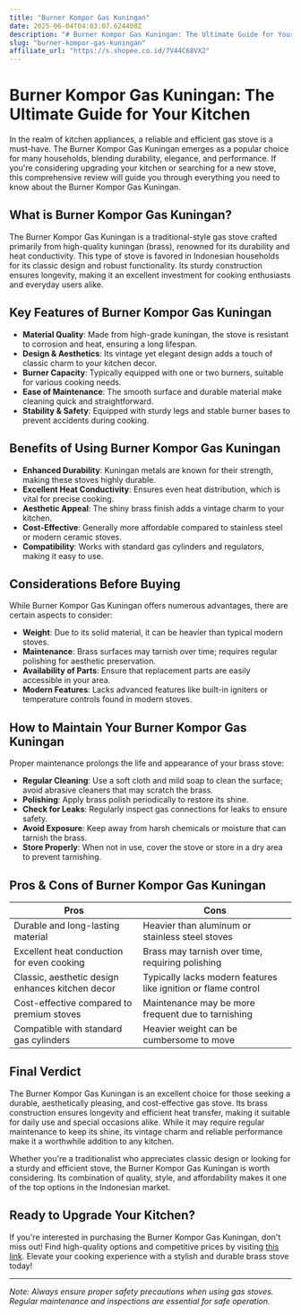 ```yaml
---
title: "Burner Kompor Gas Kuningan"
date: 2025-06-04T04:03:07.624408Z
description: "# Burner Kompor Gas Kuningan: The Ultimate Guide for Your Kitchen..."
slug: "burner-kompor-gas-kuningan"
affiliate_url: "https://s.shopee.co.id/7V44C68VX2"
---
```

# Burner Kompor Gas Kuningan: The Ultimate Guide for Your Kitchen

In the realm of kitchen appliances, a reliable and efficient gas stove is a must-have. The Burner Kompor Gas Kuningan emerges as a popular choice for many households, blending durability, elegance, and performance. If you're considering upgrading your kitchen or searching for a new stove, this comprehensive review will guide you through everything you need to know about the Burner Kompor Gas Kuningan.

## What is Burner Kompor Gas Kuningan?

The Burner Kompor Gas Kuningan is a traditional-style gas stove crafted primarily from high-quality kuningan (brass), renowned for its durability and heat conductivity. This type of stove is favored in Indonesian households for its classic design and robust functionality. Its sturdy construction ensures longevity, making it an excellent investment for cooking enthusiasts and everyday users alike.

## Key Features of Burner Kompor Gas Kuningan

- **Material Quality**: Made from high-grade kuningan, the stove is resistant to corrosion and heat, ensuring a long lifespan.
- **Design & Aesthetics**: Its vintage yet elegant design adds a touch of classic charm to your kitchen decor.
- **Burner Capacity**: Typically equipped with one or two burners, suitable for various cooking needs.
- **Ease of Maintenance**: The smooth surface and durable material make cleaning quick and straightforward.
- **Stability & Safety**: Equipped with sturdy legs and stable burner bases to prevent accidents during cooking.

## Benefits of Using Burner Kompor Gas Kuningan

- **Enhanced Durability**: Kuningan metals are known for their strength, making these stoves highly durable.
- **Excellent Heat Conductivity**: Ensures even heat distribution, which is vital for precise cooking.
- **Aesthetic Appeal**: The shiny brass finish adds a vintage charm to your kitchen.
- **Cost-Effective**: Generally more affordable compared to stainless steel or modern ceramic stoves.
- **Compatibility**: Works with standard gas cylinders and regulators, making it easy to use.

## Considerations Before Buying

While Burner Kompor Gas Kuningan offers numerous advantages, there are certain aspects to consider:

- **Weight**: Due to its solid material, it can be heavier than typical modern stoves.
- **Maintenance**: Brass surfaces may tarnish over time; requires regular polishing for aesthetic preservation.
- **Availability of Parts**: Ensure that replacement parts are easily accessible in your area.
- **Modern Features**: Lacks advanced features like built-in igniters or temperature controls found in modern stoves.

## How to Maintain Your Burner Kompor Gas Kuningan

Proper maintenance prolongs the life and appearance of your brass stove:

- **Regular Cleaning**: Use a soft cloth and mild soap to clean the surface; avoid abrasive cleaners that may scratch the brass.
- **Polishing**: Apply brass polish periodically to restore its shine.
- **Check for Leaks**: Regularly inspect gas connections for leaks to ensure safety.
- **Avoid Exposure**: Keep away from harsh chemicals or moisture that can tarnish the brass.
- **Store Properly**: When not in use, cover the stove or store in a dry area to prevent tarnishing.

## Pros & Cons of Burner Kompor Gas Kuningan

| Pros                                              | Cons                                              |
|---------------------------------------------------|---------------------------------------------------|
| Durable and long-lasting material               | Heavier than aluminum or stainless steel stoves|
| Excellent heat conduction for even cooking      | Brass may tarnish over time, requiring polishing |
| Classic, aesthetic design enhances kitchen decor | Typically lacks modern features like ignition or flame control |
| Cost-effective compared to premium stoves       | Maintenance may be more frequent due to tarnishing |
| Compatible with standard gas cylinders          | Heavier weight can be cumbersome to move       |

## Final Verdict

The Burner Kompor Gas Kuningan is an excellent choice for those seeking a durable, aesthetically pleasing, and cost-effective gas stove. Its brass construction ensures longevity and efficient heat transfer, making it suitable for daily use and special occasions alike. While it may require regular maintenance to keep its shine, its vintage charm and reliable performance make it a worthwhile addition to any kitchen.

Whether you're a traditionalist who appreciates classic design or looking for a sturdy and efficient stove, the Burner Kompor Gas Kuningan is worth considering. Its combination of quality, style, and affordability makes it one of the top options in the Indonesian market.

## Ready to Upgrade Your Kitchen?

If you're interested in purchasing the Burner Kompor Gas Kuningan, don't miss out! Find high-quality options and competitive prices by visiting [this link](https://s.shopee.co.id/7V44C68VX2). Elevate your cooking experience with a stylish and durable brass stove today!

---

*Note: Always ensure proper safety precautions when using gas stoves. Regular maintenance and inspections are essential for safe operation.*